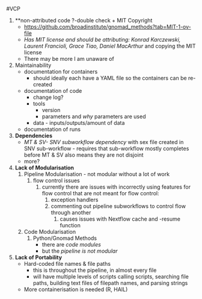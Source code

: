 #VCP
1. **non-attributed code ?-double check + MIT Copyright
	- https://github.com/broadinstitute/gnomad_methods?tab=MIT-1-ov-file 
	- *Has MIT license and should be attributing: Konrad Karczewski, Laurent Francioli, Grace Tiao, Daniel MacArthur* and copying the MIT license
	- There may be more I am unaware of
2. Maintainability
	- documentation for containers
		- should ideally each have a YAML file so the containers can be re-created
	- documentation of code
		- change log?
		- tools
			- version
			- parameters and *why* parameters are used
		- data - inputs/outputs/amount of data
	- documentation of runs
1. **Dependencies**
	- *MT  & SV- SNV subworkflow dependency* with sex file created in SNV sub-workflow - requires that sub-workflow mostly completes before MT & SV also means they are not disjoint
	- more? 
2. **Lack of Modularisation**
	1. Pipeline Modularisation - not modular without a lot of work 
		1. flow control issues
			1. currently there are issues with incorrectly using features for flow control that are not meant for flow control:
				1. exception handlers
				2. commenting out pipeline subworkflows to control flow through another
					1. causes issues with Nextflow cache and -resume function 
	2. Code Modularisation
		1. Python/Gnomad Methods
			- there are *code modules*
			- but the *pipeline is not modular* 
1. **Lack of Portability** 
	- Hard-coded file names & file paths
		- this is throughout the pipeline, in almost every file
		- will have multiple levels of scripts calling scripts, searching file paths, building text files of filepath names, and parsing strings
	- More containerisation is needed (R, HAIL)
